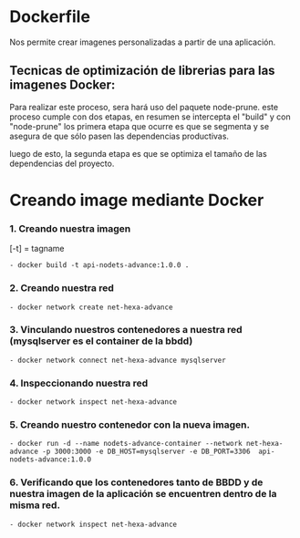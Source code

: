 # Dockerfile

Nos permite crear imagenes personalizadas a partir de una aplicación.

## Tecnicas de optimización de librerias para las imagenes Docker:

Para realizar este proceso, sera hará uso del paquete node-prune. este proceso cumple con dos etapas, en resumen se intercepta el "build" y con "node-prune" los primera etapa que ocurre es que se segmenta y se asegura de que sólo pasen las dependencias productivas.

luego de esto, la segunda etapa es que se optimiza el tamaño de las dependencias del proyecto.

# Creando image mediante Docker

### 1. Creando nuestra imagen

[-t] = tagname

```
- docker build -t api-nodets-advance:1.0.0 .
```

### 2. Creando nuestra red

```
- docker network create net-hexa-advance
```

### 3. Vinculando nuestros contenedores a nuestra red (mysqlserver es el container de la bbdd)

```
- docker network connect net-hexa-advance mysqlserver
```

### 4. Inspeccionando nuestra red

```
- docker network inspect net-hexa-advance
```

### 5. Creando nuestro contenedor con la nueva imagen.

```
- docker run -d --name nodets-advance-container --network net-hexa-advance -p 3000:3000 -e DB_HOST=mysqlserver -e DB_PORT=3306  api-nodets-advance:1.0.0
```

### 6. Verificando que los contenedores tanto de BBDD y de nuestra imagen de la aplicación se encuentren dentro de la misma red.

```
- docker network inspect net-hexa-advance
```
